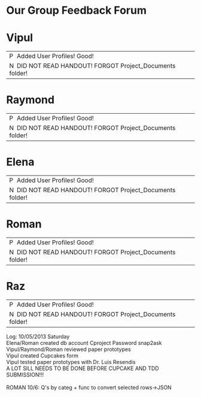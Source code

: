 Our Group Feedback Forum
===========

<h1>Vipul</h1>
<table>
<tr>
<td>
<img src="http://q.ebaystatic.com/aw/pics/icon/iconPos_16x16.gif" height="16" width="16" alt="Positive feedback rating">
Added User Profiles! Good!
</td>
</tr>
<tr>
<td>
<img src="http://q.ebaystatic.com/aw/pics/icon/iconNeg_16x16.gif" height="16" width="16" alt="Negative feedback rating"> 
DID NOT READ HANDOUT! FORGOT Project_Documents folder!
</td>
</tr>
</table>

<h1>Raymond</h1>
<table>
<tr>
<td>
<img src="http://q.ebaystatic.com/aw/pics/icon/iconPos_16x16.gif" height="16" width="16" alt="Positive feedback rating">
Added User Profiles! Good!
</td>
</tr>
<tr>
<td>
<img src="http://q.ebaystatic.com/aw/pics/icon/iconNeg_16x16.gif" height="16" width="16" alt="Negative feedback rating"> 
DID NOT READ HANDOUT! FORGOT Project_Documents folder!
</td>
</tr>
</table>

<h1>Elena</h1>
<table>
<tr>
<td>
<img src="http://q.ebaystatic.com/aw/pics/icon/iconPos_16x16.gif" height="16" width="16" alt="Positive feedback rating">
Added User Profiles! Good!
</td>
</tr>
<tr>
<td>
<img src="http://q.ebaystatic.com/aw/pics/icon/iconNeg_16x16.gif" height="16" width="16" alt="Negative feedback rating"> 
DID NOT READ HANDOUT! FORGOT Project_Documents folder!
</td>
</tr>
</table>
<h1>Roman</h1>
<table>
<tr>
<td>
<img src="http://q.ebaystatic.com/aw/pics/icon/iconPos_16x16.gif" height="16" width="16" alt="Positive feedback rating">
Added User Profiles! Good!
</td>
</tr>
<tr>
<td>
<img src="http://q.ebaystatic.com/aw/pics/icon/iconNeg_16x16.gif" height="16" width="16" alt="Negative feedback rating"> 
DID NOT READ HANDOUT! FORGOT Project_Documents folder!
</td>
</tr>
</table>

<h1>Raz</h1>
<table>
<tr>
<td>
<img src="http://q.ebaystatic.com/aw/pics/icon/iconPos_16x16.gif" height="16" width="16" alt="Positive feedback rating">
Added User Profiles! Good!
</td>
</tr>
<tr>
<td>
<img src="http://q.ebaystatic.com/aw/pics/icon/iconNeg_16x16.gif" height="16" width="16" alt="Negative feedback rating"> 
DID NOT READ HANDOUT! FORGOT Project_Documents folder!
</td>
</tr>
</table>

Log: 10/05/2013 Saturday <br>
Elena/Roman created db account Cproject Password snap2ask<br>
Vipul/Raymond/Roman reviewed paper prototypes<br>
Vipul created Cupcakes form<br>
Vipul tested paper prototypes with Dr. Luis Resendis<br>
A LOT SILL NEEDS TO BE DONE BEFORE CUPCAKE AND TDD SUBMISSION!!!<br>
<br>
ROMAN 10/6: Q's by categ + func to convert selected rows->JSON
